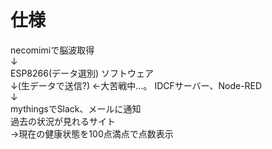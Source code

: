 # 仕様

necomimiで脳波取得  
↓  
ESP8266(データ選別) ソフトウェア  
↓(生データで送信?)  ←大苦戦中...。
IDCFサーバー、Node-RED  
↓  
mythingsでSlack、メールに通知  
過去の状況が見れるサイト  
→現在の健康状態を100点満点で点数表示

